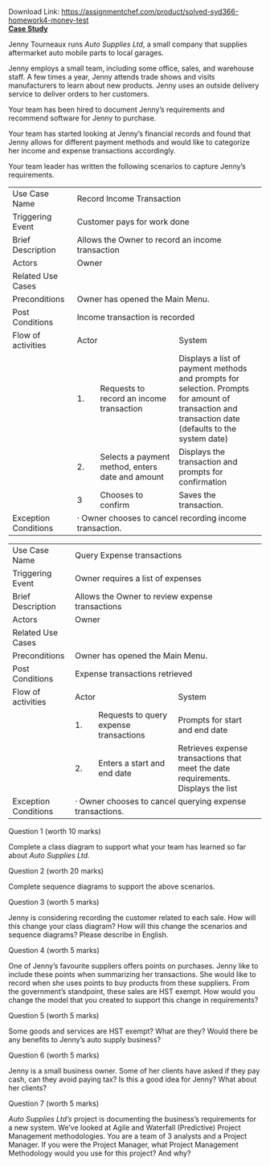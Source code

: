 Download Link: https://assignmentchef.com/product/solved-syd366-homework4-money-test
<br>
<strong><u>Case Study</u></strong>

Jenny Tourneaux runs <em>Auto Supplies Ltd</em>, a small company that supplies aftermarket auto mobile parts to local garages.

Jenny employs a small team, including some office, sales, and warehouse staff.  A few times a year, Jenny attends trade shows and visits manufacturers to learn about new products.   Jenny uses an outside delivery service to deliver orders to her customers.

Your team has been hired to document Jenny’s requirements and recommend software for Jenny to purchase.

Your team has started looking at Jenny’s financial records and found that Jenny allows for different payment methods and would like to categorize her income and expense transactions accordingly.

Your team leader has written the following scenarios to capture Jenny’s requirements.




<table>

 <tbody>

  <tr>

   <td width="124">Use Case Name</td>

   <td colspan="3" width="500">Record Income Transaction</td>

  </tr>

  <tr>

   <td width="124">Triggering Event</td>

   <td colspan="3" width="500">Customer pays for work done</td>

  </tr>

  <tr>

   <td width="124">Brief Description</td>

   <td colspan="3" width="500">Allows the Owner to record an income transaction</td>

  </tr>

  <tr>

   <td width="124">Actors</td>

   <td colspan="3" width="500">Owner</td>

  </tr>

  <tr>

   <td width="124">Related Use Cases</td>

   <td colspan="3" width="500"></td>

  </tr>

  <tr>

   <td width="124">Preconditions</td>

   <td colspan="3" width="500">Owner has opened the Main Menu.</td>

  </tr>

  <tr>

   <td width="124">Post Conditions</td>

   <td colspan="3" width="500">Income transaction is recorded</td>

  </tr>

  <tr>

   <td width="124">Flow of activities</td>

   <td colspan="2" width="263">Actor</td>

   <td width="237">System</td>

  </tr>

  <tr>

   <td width="124"></td>

   <td width="50">1.</td>

   <td width="214">Requests to record an income transaction</td>

   <td width="237">Displays a list of payment methods and prompts for selection.  Prompts for amount of transaction and transaction date (defaults to the system date)</td>

  </tr>

  <tr>

   <td width="124"></td>

   <td width="50">2.</td>

   <td width="214">Selects a payment method, enters date and amount</td>

   <td width="237">Displays the transaction and prompts for confirmation </td>

  </tr>

  <tr>

   <td width="124"></td>

   <td width="50">3</td>

   <td width="214">Chooses to confirm</td>

   <td width="237">Saves the transaction.</td>

  </tr>

  <tr>

   <td width="124">Exception Conditions</td>

   <td colspan="3" width="500">·         Owner chooses to cancel recording income transaction.</td>

  </tr>

 </tbody>

</table>







<table>

 <tbody>

  <tr>

   <td width="113">Use Case Name</td>

   <td colspan="3" width="448">Query Expense transactions</td>

  </tr>

  <tr>

   <td width="113">Triggering Event</td>

   <td colspan="3" width="448">Owner requires a list of expenses</td>

  </tr>

  <tr>

   <td width="113">Brief Description</td>

   <td colspan="3" width="448">Allows the Owner to review expense transactions</td>

  </tr>

  <tr>

   <td width="113">Actors</td>

   <td colspan="3" width="448">Owner</td>

  </tr>

  <tr>

   <td width="113">Related Use Cases</td>

   <td colspan="3" width="448"></td>

  </tr>

  <tr>

   <td width="113">Preconditions</td>

   <td colspan="3" width="448">Owner has opened the Main Menu.</td>

  </tr>

  <tr>

   <td width="113">Post Conditions</td>

   <td colspan="3" width="448">Expense transactions retrieved</td>

  </tr>

  <tr>

   <td width="113">Flow of activities</td>

   <td colspan="2" width="237">Actor</td>

   <td width="211">System</td>

  </tr>

  <tr>

   <td width="113"></td>

   <td width="46">1.</td>

   <td width="191">Requests to query expense transactions</td>

   <td width="211">Prompts for start and end date</td>

  </tr>

  <tr>

   <td width="113"></td>

   <td width="46">2.</td>

   <td width="191">Enters a start and end date</td>

   <td width="211">Retrieves expense transactions that meet the date requirements.  Displays the list </td>

  </tr>

  <tr>

   <td width="113">Exception Conditions</td>

   <td colspan="3" width="448">·         Owner chooses to cancel querying expense transactions.</td>

  </tr>

 </tbody>

</table>




Question 1 (worth 10 marks)

Complete a class diagram to support what your team has learned so far about <em>Auto Supplies Ltd.</em>

Question 2 (worth 20 marks)

Complete sequence diagrams to support the above scenarios.

Question 3 (worth 5 marks)

Jenny is considering recording the customer related to each sale.  How will this change your class diagram?  How will this change the scenarios and sequence diagrams?  Please describe in English.

Question 4 (worth 5 marks)

One of Jenny’s favourite suppliers offers points on purchases.  Jenny like to include these points when summarizing her transactions.  She would like to record when she uses points to buy products from these suppliers.  From the government’s standpoint, these sales are HST exempt.  How would you change the model that you created to support this change in requirements?

Question 5 (worth 5 marks)

Some goods and services are HST exempt?  What are they?  Would there be any benefits to Jenny’s auto supply business?

Question 6 (worth 5 marks)

Jenny is a small business owner.  Some of her clients have asked if they pay cash, can they avoid paying tax?  Is this a good idea for Jenny?  What about her clients?

Question 7 (worth 5 marks)

<em>Auto Supplies Ltd’s</em> project is documenting the business’s requirements for a new system.  We’ve looked at Agile and Waterfall (Predictive) Project Management methodologies.  You are a team of 3 analysts and a Project Manager.  If you were the Project Manager, what Project Management Methodology would you use for this project?  And why?


